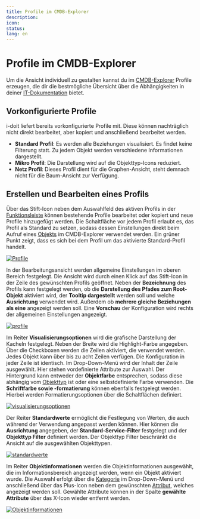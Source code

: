 ```yaml
---
title: Profile im CMDB-Explorer
description:
icon:
status:
lang: en
---
```


# Profile im CMDB-Explorer

Um die Ansicht individuell zu gestalten kannst du im [CMDB-Explorer](../../auswertungen/cmdb-explorer/index.md) Profile erzeugen, die dir die bestmögliche Übersicht über die Abhängigkeiten in deiner [IT-Dokumentation](../../glossar.md#it-dokumentation) bietet.

## Vorkonfigurierte Profile

i-doit liefert bereits vorkonfigurierte Profile mit. Diese können nachträglich nicht direkt bearbeitet, aber kopiert und anschließend bearbeitet werden.

-   **Standard Profil**: Es werden alle Beziehungen visualisiert. Es findet keine Filterung statt. Zu jedem Objekt werden verschiedene Informationen dargestellt.
-   **Mikro Profil**: Die Darstellung wird auf die Objekttyp-Icons reduziert.
-   **Netz Profil**: Dieses Profil dient für die Graphen-Ansicht, steht demnach nicht für die Baum-Ansicht zur Verfügung.

## Erstellen und Bearbeiten eines Profils

Über das Stift-Icon neben dem Auswahlfeld des aktiven Profils in der [Funktionsleiste](./index.md#funktionsleiste) können bestehende Profile bearbeitet oder kopiert und neue Profile hinzugefügt werden. Die Schaltfläche vor jedem Profil erlaubt es, das Profil als Standard zu setzen, sodass dessen Einstellungen direkt beim Aufruf eines [Objekts](../../glossar.md#objekt) im CMDB-Explorer verwendet werden. Ein grüner Punkt zeigt, dass es sich bei dem Profil um das aktivierte Standard-Profil handelt.

[![Profile](../../assets/images/de/auswertungen/cmdb-explorer/profile-im-cmdb-explorer/0-cep.png)](../../assets/images/de/auswertungen/cmdb-explorer/profile-im-cmdb-explorer/0-cep.png)

In der Bearbeitungsansicht werden allgemeine Einstellungen im oberen Bereich festgelegt. Die Ansicht wird durch einen Klick auf das Stift-Icon in der Zeile des gewünschten Profils geöffnet. Neben der **Bezeichnung** des Profils kann festgelegt werden, ob die **Darstellung des Pfades zum Root-Objekt** aktiviert wird, der **Tooltip dargestellt** werden soll und welche **Ausrichtung** verwendet wird. Außerdem ob **mehrere gleiche Beziehungen als eine** angezeigt werden soll. Eine **Vorschau** der Konfiguration wird rechts der allgemeinen Einstellungen angezeigt.

[![profile](../../assets/images/de/auswertungen/cmdb-explorer/profile-im-cmdb-explorer/1-cep.png)](../../assets/images/de/auswertungen/cmdb-explorer/profile-im-cmdb-explorer/1-cep.png)

Im Reiter **Visualisierungsoptionen** wird die grafische Darstellung der Kacheln festgelegt. Neben der Breite wird die Highlight-Farbe angegeben. Über die Checkboxen werden die Zeilen aktiviert, die verwendet werden. Jedes Objekt kann über bis zu acht Zeilen verfügen. Die Konfiguration in jeder Zeile ist identisch. Im Drop-Down-Menü wird der Inhalt der Zeile ausgewählt. Hier stehen vordefinierte Attribute zur Auswahl. Der Hintergrund kann entweder der **Objektfarbe** entsprechen, sodass diese abhängig vom [Objekttyp](../../glossar.md#objekttyp) ist oder eine selbstdefinierte Farbe verwenden. Die **Schriftfarbe sowie -formatierung** können ebenfalls festgelegt werden. Hierbei werden Formatierungsoptionen über die Schaltflächen definiert.

[![visualisierungsoptionen](../../assets/images/de/auswertungen/cmdb-explorer/profile-im-cmdb-explorer/2-cep.png)](../../assets/images/de/auswertungen/cmdb-explorer/profile-im-cmdb-explorer/2-cep.png)

Der Reiter **Standardwerte** ermöglicht die Festlegung von Werten, die auch während der Verwendung angepasst werden können. Hier können die **Ausrichtung** angegeben, der **Standard-Service-Filter** festgelegt und der **Objekttyp Filter** definiert werden. Der Objekttyp Filter beschränkt die Ansicht auf die ausgewählten Objekttypen.

[![standardwerte](../../assets/images/de/auswertungen/cmdb-explorer/profile-im-cmdb-explorer/3-cep.png)](../../assets/images/de/auswertungen/cmdb-explorer/profile-im-cmdb-explorer/3-cep.png)

Im Reiter **Objektinformationen** werden die Objektinformationen ausgewählt, die im Informationsbereich angezeigt werden, wenn ein Objekt aktiviert wurde. Die Auswahl erfolgt über die [Kategorie](../../glossar.md#kategorie) im Drop-Down-Menü und anschließend über das Plus-Icon neben dem gewünschten [Attribut](../../glossar.md#attribut), welches angezeigt werden soll. Gewählte Attribute können in der Spalte **gewählte Attribute** über das X-Icon wieder entfernt werden.

[![Objektinformationen](../../assets/images/de/auswertungen/cmdb-explorer/profile-im-cmdb-explorer/4-cep.png)](../../assets/images/de/auswertungen/cmdb-explorer/profile-im-cmdb-explorer/4-cep.png)
